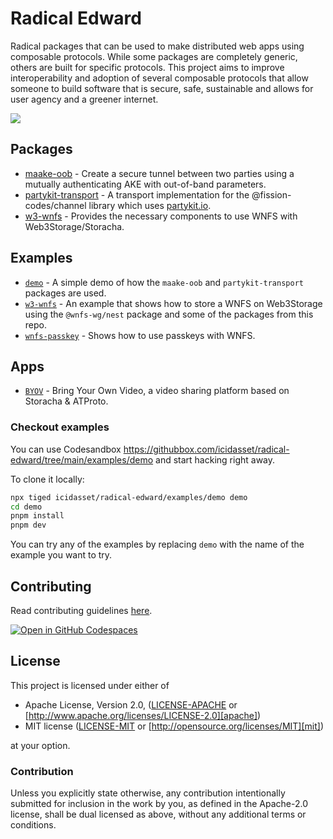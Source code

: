 # Radical Edward

Radical packages that can be used to make distributed web apps using composable protocols. While some packages are completely generic, others are built for specific protocols. This project aims to improve interoperability and adoption of several composable protocols that allow someone to build software that is secure, safe, sustainable and allows for user agency and a greener internet.

![](https://i.pinimg.com/736x/49/c8/d4/49c8d4ac8b632a0fe2661cb4006fba32--purple-shorts-gif-art.jpg)

## Packages

- [maake-oob](https://github.com/icidasset/radical-edward/tree/main/packages/maake-oob) - Create a secure tunnel between two parties using a mutually authenticating AKE with out-of-band parameters.
- [partykit-transport](https://github.com/icidasset/radical-edward/tree/main/packages/partykit-transport) - A transport implementation for the @fission-codes/channel library which uses [partykit.io](https://partykit.io).
- [w3-wnfs](https://github.com/icidasset/radical-edward/tree/main/packages/w3-wnfs) - Provides the necessary components to use WNFS with Web3Storage/Storacha.

## Examples

- [`demo`](https://github.com/icidasset/radical-edward/tree/main/examples/demo) - A simple demo of how the `maake-oob` and `partykit-transport` packages are used.
- [`w3-wnfs`](https://github.com/icidasset/radical-edward/tree/main/examples/w3-wnfs) - An example that shows how to store a WNFS on Web3Storage using the `@wnfs-wg/nest` package and some of the packages from this repo.
- [`wnfs-passkey`](https://github.com/icidasset/radical-edward/tree/main/examples/wnfs-passkey) - Shows how to use passkeys with WNFS.

## Apps

- [`BYOV`](https://github.com/icidasset/radical-edward/tree/main/apps/byov) - Bring Your Own Video, a video sharing platform based on Storacha & ATProto.

### Checkout examples

You can use Codesandbox <https://githubbox.com/icidasset/radical-edward/tree/main/examples/demo> and start hacking right away.

To clone it locally:

```bash
npx tiged icidasset/radical-edward/examples/demo demo
cd demo
pnpm install
pnpm dev
```

You can try any of the examples by replacing `demo` with the name of the example you want to try.

## Contributing

Read contributing guidelines [here](.github/CONTRIBUTING.md).

[![Open in GitHub Codespaces](https://github.com/codespaces/badge.svg)](https://codespaces.new/icidasset/radical-edward)

## License

This project is licensed under either of

- Apache License, Version 2.0, ([LICENSE-APACHE](./LICENSE-APACHE) or
  [http://www.apache.org/licenses/LICENSE-2.0][apache])
- MIT license ([LICENSE-MIT](./LICENSE-MIT) or
  [http://opensource.org/licenses/MIT][mit])

at your option.

### Contribution

Unless you explicitly state otherwise, any contribution intentionally
submitted for inclusion in the work by you, as defined in the Apache-2.0
license, shall be dual licensed as above, without any additional terms or
conditions.

[apache]: https://www.apache.org/licenses/LICENSE-2.0
[mit]: http://opensource.org/licenses/MIT
